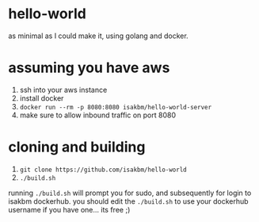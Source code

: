 # hello-world

as minimal as I could make it, using golang and docker.

# assuming you have aws

1. ssh into your aws instance
2. install docker
3. ```docker run --rm -p 8080:8080 isakbm/hello-world-server```
4. make sure to allow inbound traffic on port 8080

# cloning and building

1. ```git clone https://github.com/isakbm/hello-world```
2. ```./build.sh```

running ``./build.sh`` will prompt you for sudo, and subsequently for login to isakbm dockerhub.
you should edit the ``./build.sh`` to use your dockerhub username if you have one... its free ;)
